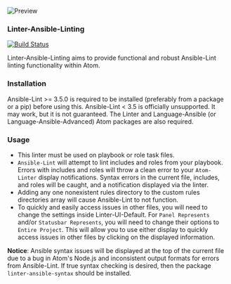 ![Preview](https://raw.githubusercontent.com/mschuchard/linter-ansible-linting/master/linter_ansible_linting.png)

### Linter-Ansible-Linting
[![Build Status](https://travis-ci.org/mschuchard/linter-ansible-linting.svg?branch=master)](https://travis-ci.org/mschuchard/linter-ansible-linting)

Linter-Ansible-Linting aims to provide functional and robust Ansible-Lint linting functionality within Atom.

### Installation
Ansible-Lint >= 3.5.0 is required to be installed (preferably from a package or a pip) before using this. Ansible-Lint < 3.5 is officially unsupported. It may work, but it is not guaranteed. The Linter and Language-Ansible (or Language-Ansible-Advanced) Atom packages are also required.

### Usage
- This linter must be used on playbook or role task files.
- `Ansible-Lint` will attempt to lint includes and roles from your playbook. Errors with includes and roles will throw a clean error to your `Atom-Linter` display notifications. Syntax errors in the current file, includes, and roles will be caught, and a notification displayed via the linter.
- Adding any one nonexistent rules directory to the custom rules directories array will cause Ansible-Lint to not function.
- To quickly and easily access issues in other files, you will need to change the settings inside Linter-UI-Default. For `Panel Represents` and/or `Statusbar Represents`, you will need to change their options to `Entire Project`. This will allow you to use either display to quickly access issues in other files by clicking on the displayed information.

**Notice**: Ansible syntax issues will be displayed at the top of the current file due to a bug in Atom's Node.js and inconsistent output formats for errors from Ansible-Lint. If true syntax checking is desired, then the package `linter-ansible-syntax` should be installed.
